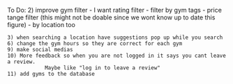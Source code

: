 To Do:
    2) improve gym filter
        - I want rating filter
        - filter by gym tags
        - price tange filter (this might not be doable since we wont know up to date this figure)
        - by location too

    3) when searching a location have suggestions pop up while you search
    6) change the gym hours so they are correct for each gym
    9) make social medias  
    10) More feedback so when you are not logged in it says you cant leave a review.
                Maybe like "log in to leave a review"
    11) add gyms to the database